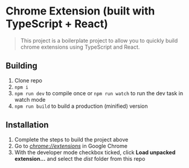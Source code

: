# Chrome Extension (built with TypeScript + React)

> This project is a boilerplate project to allow you to quickly build chrome extensions using TypeScript and React.

## Building

1. Clone repo
2. `npm i`
3. `npm run dev` to compile once or `npm run watch` to run the dev task in watch mode
4. `npm run build` to build a production (minified) version

## Installation

1. Complete the steps to build the project above
2. Go to [_chrome://extensions_](chrome://extensions) in Google Chrome
3. With the developer mode checkbox ticked, click **Load unpacked extension...** and select the _dist_ folder from this repo
